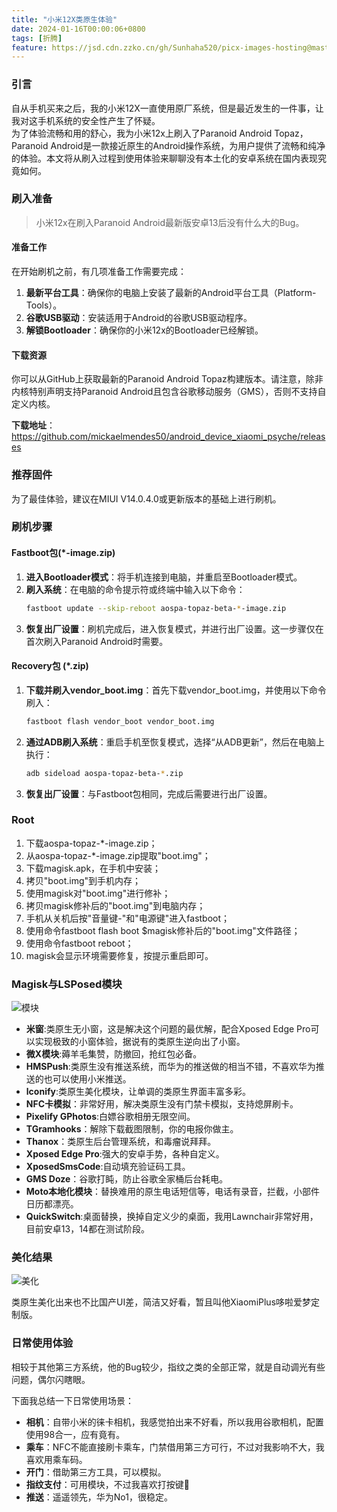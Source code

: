```yaml
---
title: "小米12X类原生体验"
date: 2024-01-16T00:00:06+0800
tags: [折腾]
feature: https://jsd.cdn.zzko.cn/gh/Sunhaha520/picx-images-hosting@master/20240116/微信图片_20240116111416.c6o9ewhk1w8.webp
---
```


### 引言

自从手机买来之后，我的小米12X一直使用原厂系统，但是最近发生的一件事，让我对这手机系统的安全性产生了怀疑。</br>
为了体验流畅和用的舒心，我为小米12x上刷入了Paranoid Android Topaz，Paranoid Android是一款接近原生的Android操作系统，为用户提供了流畅和纯净的体验。本文将从刷入过程到使用体验来聊聊没有本土化的安卓系统在国内表现究竟如何。

### 刷入准备

> 小米12x在刷入Paranoid Android最新版安卓13后没有什么大的Bug。

#### 准备工作
在开始刷机之前，有几项准备工作需要完成：
1. **最新平台工具**：确保你的电脑上安装了最新的Android平台工具（Platform-Tools）。
2. **谷歌USB驱动**：安装适用于Android的谷歌USB驱动程序。
3. **解锁Bootloader**：确保你的小米12x的Bootloader已经解锁。

#### 下载资源

你可以从GitHub上获取最新的Paranoid Android Topaz构建版本。请注意，除非内核特别声明支持Paranoid Android且包含谷歌移动服务（GMS），否则不支持自定义内核。</br>

**下载地址**：https://github.com/mickaelmendes50/android_device_xiaomi_psyche/releases

### 推荐固件

为了最佳体验，建议在MIUI V14.0.4.0或更新版本的基础上进行刷机。

### 刷机步骤

#### Fastboot包(*-image.zip)

1. **进入Bootloader模式**：将手机连接到电脑，并重启至Bootloader模式。
2. **刷入系统**：在电脑的命令提示符或终端中输入以下命令：
   ```bash
   fastboot update --skip-reboot aospa-topaz-beta-*-image.zip
   ```
3. **恢复出厂设置**：刷机完成后，进入恢复模式，并进行出厂设置。这一步骤仅在首次刷入Paranoid Android时需要。

#### Recovery包 (*.zip)

1. **下载并刷入vendor_boot.img**：首先下载vendor_boot.img，并使用以下命令刷入：
   ```bash
   fastboot flash vendor_boot vendor_boot.img
   ```
2. **通过ADB刷入系统**：重启手机至恢复模式，选择“从ADB更新”，然后在电脑上执行：
   ```bash
   adb sideload aospa-topaz-beta-*.zip
   ```
3. **恢复出厂设置**：与Fastboot包相同，完成后需要进行出厂设置。

### Root

1. 下载aospa-topaz-*-image.zip；
2. 从aospa-topaz-*-image.zip提取"boot.img"；
3. 下载magisk.apk，在手机中安装；
4. 拷贝"boot.img"到手机内存；
5. 使用magisk对"boot.img"进行修补；
6. 拷贝magisk修补后的"boot.img"到电脑内存；
7. 手机从关机后按"音量键-"和"电源键"进入fastboot；
8. 使用命令fastboot flash boot $magisk修补后的"boot.img"文件路径；
9. 使用命令fastboot reboot；
10. magisk会显示环境需要修复，按提示重启即可。

### Magisk与LSPosed模块

![模块](https://jsd.cdn.zzko.cn/gh/Sunhaha520/picx-images-hosting@master/20240116/微信图片_20240116153305.3m589fqavsy0.webp)

- **米窗**:类原生无小窗，这是解决这个问题的最优解，配合Xposed Edge Pro可以实现极致的小窗体验，据说有的类原生逆向出了小窗。
- **微X模块**:薅羊毛集赞，防撤回，抢红包必备。
- **HMSPush**:类原生没有推送系统，而华为的推送做的相当不错，不喜欢华为推送的也可以使用小米推送。
- **lconify**:类原生美化模块，让单调的类原生界面丰富多彩。
- **NFC卡模拟**：非常好用，解决类原生没有门禁卡模拟，支持熄屏刷卡。
- **Pixelify GPhotos**:白嫖谷歌相册无限空间。
- **TGramhooks**：解除下载截图限制，你的电报你做主。
- **Thanox**：类原生后台管理系统，和毒瘤说拜拜。
- **Xposed Edge Pro**:强大的安卓手势，各种自定义。
- **XposedSmsCode**:自动填充验证码工具。
- **GMS Doze**：谷歌打盹，防止谷歌全家桶后台耗电。
- **Moto本地化模块**：替换难用的原生电话短信等，电话有录音，拦截，小部件日历都漂亮。
- **QuickSwitch**:桌面替换，换掉自定义少的桌面，我用Lawnchair非常好用，目前安卓13，14都在测试阶段。

### 美化结果

![美化](https://jsd.cdn.zzko.cn/gh/Sunhaha520/picx-images-hosting@master/20240116/微信图片_20240116155530.5gllxstc78c0.webp)

类原生美化出来也不比国产UI差，简洁又好看，暂且叫他XiaomiPlus哆啦爱梦定制版。

### 日常使用体验

相较于其他第三方系统，他的Bug较少，指纹之类的全部正常，就是自动调光有些问题，偶尔闪瞎眼。

下面我总结一下日常使用场景：

- **相机**：自带小米的徕卡相机，我感觉拍出来不好看，所以我用谷歌相机，配置使用98合一，应有竟有。
- **乘车**：NFC不能直接刷卡乘车，门禁借用第三方可行，不过对我影响不大，我喜欢用乘车码。
- **开门**：借助第三方工具，可以模拟。
- **指纹支付**：可用模块，不过我喜欢打按键🤪
- **推送**：遥遥领先，华为No1，很稳定。